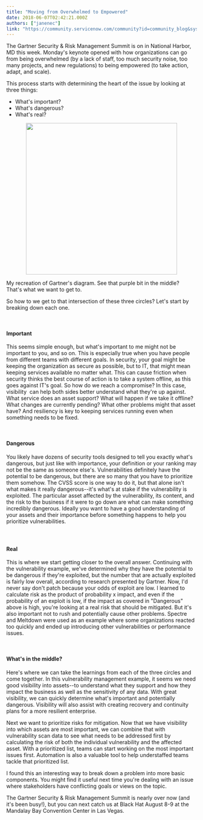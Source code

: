 ```yaml
---
title: "Moving from Overwhelmed to Empowered"
date: 2018-06-07T02:42:21.000Z
authors: ["janenec"]
link: "https://community.servicenow.com/community?id=community_blog&sys_id=495b886ddbe213808e7c2926ca9619fe"
---
```

<p>The Gartner Security &amp; Risk Management Summit is on in National Harbor, MD this week. Monday&#39;s keynote opened with how organizations can go from being overwhelmed (by a lack of staff, too much security noise, too many projects, and new regulations) to being empowered (to take action, adapt, and scale).</p>
<p>This process starts with determining the heart of the issue by looking at three things:</p>
<ul><li>What&#39;s important?</li><li>What&#39;s dangerous?</li><li>What&#39;s real?</li></ul>
<center><img src="274b086ddbe213808e7c2926ca9619fa.iix" height="400px" /></center>
<p>My recreation of Gartner&#39;s diagram. See that purple bit in the middle? That&#39;s what we want to get to.</p>
<p>So how to we get to that intersection of these three circles? Let&#39;s start by breaking down each one.</p>
<p> </p>
<h4>Important</h4>
<p>This seems simple enough, but what&#39;s important to me might not be important to you, and so on. This is especially true when you have people from different teams with different goals. In security, your goal might be keeping the organization as secure as possible, but to IT, that might mean keeping services available no matter what. This can cause friction when security thinks the best course of action is to take a system offline, as this goes against IT&#39;s goal. So how do we reach a compromise? In this case, visibility  can help both sides better understand what they&#39;re up against. What service does an asset support? What will happen if we take it offline? What changes are currently pending? What other problems might that asset have? And resiliency is key to keeping services running even when something needs to be fixed.</p>
<p> </p>
<h4>Dangerous</h4>
<p>You likely have dozens of security tools designed to tell you exactly what&#39;s dangerous, but just like with importance, your definition or your ranking may not be the same as someone else&#39;s. Vulnerabilities definitely have the potential to be dangerous, but there are so many that you have to prioritize them somehow. The CVSS score is one way to do it, but that alone isn&#39;t what makes it really dangerous--it&#39;s what&#39;s at stake if the vulnerability is exploited. The particular asset affected by the vulnerability, its content, and the risk to the business if it were to go down are what can make something incredibly dangerous. Ideally you want to have a good understanding of your assets and their importance before something happens to help you prioritize vulnerabilities.</p>
<h4> </h4>
<h4>Real</h4>
<p>This is where we start getting closer to the overall answer. Continuing with the vulnerability example, we&#39;ve determined why they have the potential to be dangerous if they&#39;re exploited, but the number that are actually exploited is fairly low overall, according to research presented by Gartner. Now, I&#39;d never say don&#39;t patch because your odds of exploit are low. I learned to calculate risk as the product of probability x impact, and even if the probability of an exploit is low, if the impact as covered in &#34;Dangerous&#34; above is high, you&#39;re looking at a real risk that should be mitigated. But it&#39;s also important not to rush and potentially cause other problems. Spectre and Meltdown were used as an example where some organizations reacted too quickly and ended up introducing other vulnerabilities or performance issues.</p>
<p> </p>
<h4>What&#39;s in the middle?</h4>
<p>Here&#39;s where we can take the learnings from each of the three circles and come together. In this vulnerability management example, it seems we need good visibility into assets--to understand what they support and how they impact the business as well as the sensitivity of any data. With great visibility, we can quickly determine what&#39;s important and potentially dangerous. Visibility will also assist with creating recovery and continuity plans for a more resilient enterprise.</p>
<p>Next we want to prioritize risks for mitigation. Now that we have visibility into which assets are most important, we can combine that with vulnerability scan data to see what needs to be addressed first by calculating the risk of both the individual vulnerability and the affected asset. With a prioritized list, teams can start working on the most important issues first. Automation is also a valuable tool to help understaffed teams tackle that prioritized list.</p>
<p>I found this an interesting way to break down a problem into more basic components. You might find it useful next time you&#39;re dealing with an issue where stakeholders have conflicting goals or views on the topic. </p>
<p>The Gartner Security &amp; Risk Management Summit is nearly over now (and it&#39;s been busy!), but you can next catch us at Black Hat August 8-9 at the Mandalay Bay Convention Center in Las Vegas.</p>
<p> </p>